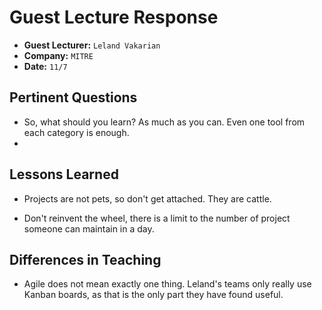# Guest Lecture Response
* **Guest Lecturer:** `Leland Vakarian`
* **Company:** `MITRE`
* **Date:** `11/7`

## Pertinent Questions
* So, what should you learn? As much as you can. Even one tool from each category is enough.
* 

## Lessons Learned
* Projects are not pets, so don't get attached. They are cattle.

* Don't reinvent the wheel, there is a limit to the number of project someone can maintain in a day.

## Differences in Teaching

* Agile does not mean exactly one thing. Leland's teams only really use Kanban boards, as that is the only part they have found useful.
